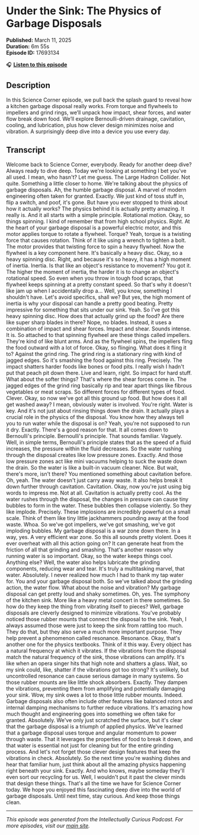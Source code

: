 # Under the Sink: The Physics of Garbage Disposals

**Published:** March 11, 2025  
**Duration:** 6m 55s  
**Episode ID:** 17693134

🎧 **[Listen to this episode](https://intellectuallycurious.buzzsprout.com/2529712/episodes/17693134-under-the-sink-the-physics-of-garbage-disposals)**

## Description

In this Science Corner episode, we pull back the splash guard to reveal how a kitchen garbage disposal really works. From torque and flywheels to impellers and grind rings, we’ll unpack how impact, shear forces, and water flow break down food. We’ll explore Bernoulli-driven drainage, cavitation, cooling, and lubrication, plus how clever design minimizes noise and vibration. A surprisingly deep dive into a device you use every day.

## Transcript

Welcome back to Science Corner, everybody. Ready for another deep dive? Always ready to dive deep. Today we're looking at something I bet you've all used. I mean, who hasn't? Let me guess. The Large Hadron Collider. Not quite. Something a little closer to home. We're talking about the physics of garbage disposals. Ah, the humble garbage disposal. A marvel of modern engineering often taken for granted. Exactly. We just kind of toss stuff in, flip a switch, and poof, it's gone. But have you ever stopped to think about how it actually works? The physics behind it is actually pretty amazing. It really is. And it all starts with a simple principle. Rotational motion. Okay, so things spinning. I kind of remember that from high school physics. Right. At the heart of your garbage disposal is a powerful electric motor, and this motor applies torque to rotate a flywheel. Torque? Yeah, torque is a twisting force that causes rotation. Think of it like using a wrench to tighten a bolt. The motor provides that twisting force to spin a heavy flywheel. Now the flywheel is a key component here. It's basically a heavy disc. Okay, so a heavy spinning disc. Right, and because it's so heavy, it has a high moment of inertia. Inertia. Is that like an object's resistance to movement? You got it. The higher the moment of inertia, the harder it is to change an object's rotational speed. So even when you throw in tough food scraps, that flywheel keeps spinning at a pretty constant speed. So that's why it doesn't like jam up when I accidentally drop a... Well, you know, something I shouldn't have. Let's avoid specifics, shall we? But yes, the high moment of inertia is why your disposal can handle a pretty good beating. Pretty impressive for something that sits under our sink. Yeah. So I've got this heavy spinning disc. How does that actually grind up the food? Are there like super sharp blades in there? Nope, no blades. Instead, it uses a combination of impact and shear forces. Impact and shear. Sounds intense. It is. So attached to that spinning flywheel are these things called impellers. They're kind of like blunt arms. And as the flywheel spins, the impellers fling the food outward with a lot of force. Okay, so flinging. What does it fling it to? Against the grind ring. The grind ring is a stationary ring with kind of jagged edges. So it's smashing the food against this ring. Precisely. The impact shatters harder foods like bones or food pits. I really wish I hadn't put that peach pit down there. Live and learn, right. So impact for hard stuff. What about the softer things? That's where the shear forces come in. The jagged edges of the grind ring basically rip and tear apart things like fibrous vegetables or meat scraps. So different forces for different types of food. Clever. Okay, so now we've got all this ground up food. But how does it all get washed away? I mean, obviously water is involved. You're right. Water is key. And it's not just about rinsing things down the drain. It actually plays a crucial role in the physics of the disposal. You know how they always tell you to run water while the disposal is on? Yeah, you're not supposed to run it dry. Exactly. There's a good reason for that. It all comes down to Bernoulli's principle. Bernoulli's principle. That sounds familiar. Vaguely. Well, in simple terms, Bernoulli's principle states that as the speed of a fluid increases, the pressure within the fluid decreases. So the water rushing through the disposal creates like low pressure zones. Exactly. And those low pressure zones act like mini vacuums helping to suck the waste down the drain. So the water is like a built-in vacuum cleaner. Nice. But wait, there's more, isn't there? You mentioned something about cavitation before. Oh, yeah. The water doesn't just carry away waste. It also helps break it down further through cavitation. Cavitation. Okay, now you're just using big words to impress me. Not at all. Cavitation is actually pretty cool. As the water rushes through the disposal, the changes in pressure can cause tiny bubbles to form in the water. These bubbles then collapse violently. So they like implode. Precisely. These implosions are incredibly powerful on a small scale. Think of them like tiny little jackhammers pounding away at the food waste. Whoa. So we've got impellers, we've got smashing, we've got imploding bubbles. My garbage disposal is a war zone down there. In a way, yes. A very efficient war zone. So this all sounds pretty violent. Does it ever overheat with all this action going on? It can generate heat from the friction of all that grinding and smashing. That's another reason why running water is so important. Okay, so the water keeps things cool. Anything else? Well, the water also helps lubricate the grinding components, reducing wear and tear. It's truly a multitasking marvel, that water. Absolutely. I never realized how much I had to thank my tap water for. You and your garbage disposal both. So we've talked about the grinding action, the water flow. What about the noise and vibration? My garbage disposal can get pretty loud and shaky sometimes. Oh, yes. The symphony of the kitchen sink. More like a heavy metal concert in there sometimes. So how do they keep the thing from vibrating itself to pieces? Well, garbage disposals are cleverly designed to minimize vibrations. You've probably noticed those rubber mounts that connect the disposal to the sink. Yeah, I always assumed those were just to keep the sink from rattling too much. They do that, but they also serve a much more important purpose. They help prevent a phenomenon called resonance. Resonance. Okay, that's another one for the physics textbooks. Think of it this way. Every object has a natural frequency at which it vibrates. If the vibrations from the disposal match the natural frequency of the sink, those vibrations can amplify. It's like when an opera singer hits that high note and shatters a glass. Wait, so my sink could, like, shatter if the vibrations got too strong? It's unlikely, but uncontrolled resonance can cause serious damage in many systems. So those rubber mounts are like little shock absorbers. Exactly. They dampen the vibrations, preventing them from amplifying and potentially damaging your sink. Wow, my sink owes a lot to those little rubber mounts. Indeed. Garbage disposals also often include other features like balanced rotors and internal damping mechanisms to further reduce vibrations. It's amazing how much thought and engineering goes into something we often take for granted. Absolutely. We've only just scratched the surface, but it's clear that the garbage disposal is a triumph of applied physics. We've learned that a garbage disposal uses torque and angular momentum to power through waste. That it leverages the properties of food to break it down, and that water is essential not just for cleaning but for the entire grinding process. And let's not forget those clever design features that keep the vibrations in check. Absolutely. So the next time you're washing dishes and hear that familiar hum, just think about all the amazing physics happening right beneath your sink. Exactly. And who knows, maybe someday they'll even sort our recycling for us. Well, I wouldn't put it past the clever minds that design these things. That's all the time we have for Science Corner today. We hope you enjoyed this fascinating deep dive into the world of garbage disposals. Until next time, stay curious. And keep those things clean.

---
*This episode was generated from the Intellectually Curious Podcast. For more episodes, visit our [main site](https://intellectuallycurious.buzzsprout.com).*
